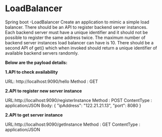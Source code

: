 # LoadBalancer
Spring boot -LoadBalancer
Create an application to mimic a simple load balancer.
There should be an API to register backend server instances.
Each backend server must have a unique identifier and it should not be possible to register the same address
twice. The maximum number of backend server instances load balancer can have is 10.
There should be a second API of get() which when invoked should return a unique identifier of available
backend servers randomly.

**Below are the payload details:**

**1.API to check availability**

URL: http://localhost:9090/hello
Method : GET

**2.API to register new server instance**

URL:http://localhost:9090/registerInstance
Method : POST
ContentType : application/JSON
Body:
{
	"ipAddress": "122.21.21.13",
	"port": 8080
}

**2.API to get server instance**

URL:http://localhost:9090/getInstance
Method : GET
ContentType : application/JSON

